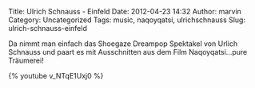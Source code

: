 Title: Ulrich Schnauss - Einfeld
Date: 2012-04-23 14:32
Author: marvin
Category: Uncategorized
Tags: music, naqoyqatsi, ulrichschnauss
Slug: ulrich-schnauss-einfeld

Da nimmt man einfach das Shoegaze Dreampop Spektakel von Urlich Schnauss
und paart es mit Ausschnitten aus dem Film Naqoyqatsi...pure Träumerei!

{% youtube v_NTqE1Uxj0 %}

